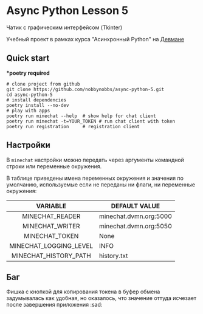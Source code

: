 # Async Python Lesson 5

Чатик с графическим интерфейсом (Tkinter)

Учебный проект в рамках курса "Асинхронный Python"
на [Девмане](https://dvmn.org/modules/async-python/)

## Quick start

**\*poetry required**

```
# clone project from github
git clone https://github.com/nobbynobbs/async-python-5.git
cd async-python-5
# install dependencies
poetry install --no-dev
# play with apps
poetry run minechat --help  # show help for chat client
poetry run minechat -t=YOUR_TOKEN # run chat client with token
poetry run registration     # registration client
```

## Настройки

В `minechat` настройки можно передать через аргументы командной строки
или переменные окружения.

В таблице приведены имена переменных окружения и
значения по умолчанию, используемые если не переданы
ни флаги, ни переменные окружения:

|       VARIABLE       | DEFAULT VALUE        |
|:--------------------:|----------------------|
|MINECHAT_READER       |minechat.dvmn.org:5000|
|MINECHAT_WRITER       |minechat.dvmn.org:5050|
|MINECHAT_TOKEN        |None                  |
|MINECHAT_LOGGING_LEVEL|INFO                  |
|MINECHAT_HISTORY_PATH |history.txt           |

## Баг

Фишка с кнопкой для копирования токена в буфер обмена
задумывалась как удобная, но оказалось,
что значение оттуда исчезает после завершения приложения :sad:
